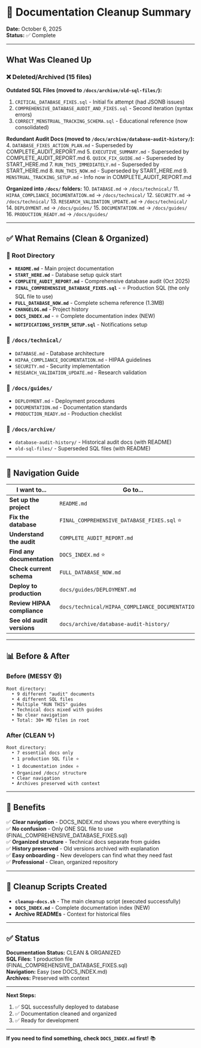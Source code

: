 # 🧹 Documentation Cleanup Summary

**Date:** October 6, 2025  
**Status:** ✅ Complete

---

## What Was Cleaned Up

### ❌ Deleted/Archived (15 files)

**Outdated SQL Files (moved to `/docs/archive/old-sql-files/`):**
1. `CRITICAL_DATABASE_FIXES.sql` - Initial fix attempt (had JSONB issues)
2. `COMPREHENSIVE_DATABASE_AUDIT_AND_FIXES.sql` - Second iteration (syntax errors)
3. `CORRECT_MENSTRUAL_TRACKING_SCHEMA.sql` - Educational reference (now consolidated)

**Redundant Audit Docs (moved to `/docs/archive/database-audit-history/`):**
4. `DATABASE_FIXES_ACTION_PLAN.md` - Superseded by COMPLETE_AUDIT_REPORT.md
5. `EXECUTIVE_SUMMARY.md` - Superseded by COMPLETE_AUDIT_REPORT.md
6. `QUICK_FIX_GUIDE.md` - Superseded by START_HERE.md
7. `RUN_THIS_IMMEDIATELY.md` - Superseded by START_HERE.md
8. `RUN_THIS_NOW.md` - Superseded by START_HERE.md
9. `MENSTRUAL_TRACKING_SETUP.md` - Info now in COMPLETE_AUDIT_REPORT.md

**Organized into `/docs/` folders:**
10. `DATABASE.md` → `/docs/technical/`
11. `HIPAA_COMPLIANCE_DOCUMENTATION.md` → `/docs/technical/`
12. `SECURITY.md` → `/docs/technical/`
13. `RESEARCH_VALIDATION_UPDATE.md` → `/docs/technical/`
14. `DEPLOYMENT.md` → `/docs/guides/`
15. `DOCUMENTATION.md` → `/docs/guides/`
16. `PRODUCTION_READY.md` → `/docs/guides/`

---

## ✅ What Remains (Clean & Organized)

### 📁 Root Directory
- **`README.md`** - Main project documentation
- **`START_HERE.md`** - Database setup quick start
- **`COMPLETE_AUDIT_REPORT.md`** - Comprehensive database audit (Oct 2025)
- **`FINAL_COMPREHENSIVE_DATABASE_FIXES.sql`** - ⭐ Production SQL (the only SQL file to use)
- **`FULL_DATABASE_NOW.md`** - Complete schema reference (1.3MB)
- **`CHANGELOG.md`** - Project history
- **`DOCS_INDEX.md`** - ⭐ Complete documentation index (NEW)
- **`NOTIFICATIONS_SYSTEM_SETUP.sql`** - Notifications setup

### 📁 `/docs/technical/`
- `DATABASE.md` - Database architecture
- `HIPAA_COMPLIANCE_DOCUMENTATION.md` - HIPAA guidelines
- `SECURITY.md` - Security implementation
- `RESEARCH_VALIDATION_UPDATE.md` - Research validation

### 📁 `/docs/guides/`
- `DEPLOYMENT.md` - Deployment procedures
- `DOCUMENTATION.md` - Documentation standards
- `PRODUCTION_READY.md` - Production checklist

### 📁 `/docs/archive/`
- `database-audit-history/` - Historical audit docs (with README)
- `old-sql-files/` - Superseded SQL files (with README)

---

## 🎯 Navigation Guide

| I want to... | Go to... |
|--------------|----------|
| **Set up the project** | `README.md` |
| **Fix the database** | `FINAL_COMPREHENSIVE_DATABASE_FIXES.sql` ⭐ |
| **Understand the audit** | `COMPLETE_AUDIT_REPORT.md` |
| **Find any documentation** | `DOCS_INDEX.md` ⭐ |
| **Check current schema** | `FULL_DATABASE_NOW.md` |
| **Deploy to production** | `docs/guides/DEPLOYMENT.md` |
| **Review HIPAA compliance** | `docs/technical/HIPAA_COMPLIANCE_DOCUMENTATION.md` |
| **See old audit versions** | `docs/archive/database-audit-history/` |

---

## 📊 Before & After

### Before (MESSY 😵)
```
Root directory:
  • 9 different "audit" documents
  • 4 different SQL files
  • Multiple "RUN THIS" guides
  • Technical docs mixed with guides
  • No clear navigation
  • Total: 30+ MD files in root
```

### After (CLEAN ✨)
```
Root directory:
  • 7 essential docs only
  • 1 production SQL file ⭐
  • 1 documentation index ⭐
  • Organized /docs/ structure
  • Clear navigation
  • Archives preserved with context
```

---

## 🎉 Benefits

✅ **Clear navigation** - DOCS_INDEX.md shows you where everything is  
✅ **No confusion** - Only ONE SQL file to use (FINAL_COMPREHENSIVE_DATABASE_FIXES.sql)  
✅ **Organized structure** - Technical docs separate from guides  
✅ **History preserved** - Old versions archived with explanation  
✅ **Easy onboarding** - New developers can find what they need fast  
✅ **Professional** - Clean, organized repository  

---

## 🔧 Cleanup Scripts Created

- **`cleanup-docs.sh`** - The main cleanup script (executed successfully)
- **`DOCS_INDEX.md`** - Complete documentation index (NEW)
- **Archive READMEs** - Context for historical files

---

## ✅ Status

**Documentation Status:** CLEAN & ORGANIZED  
**SQL Files:** 1 production file (FINAL_COMPREHENSIVE_DATABASE_FIXES.sql)  
**Navigation:** Easy (see DOCS_INDEX.md)  
**Archives:** Preserved with context  

---

**Next Steps:**
1. ✅ SQL successfully deployed to database
2. ✅ Documentation cleaned and organized
3. ✅ Ready for development

---

**If you need to find something, check `DOCS_INDEX.md` first!** 📚
